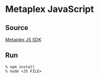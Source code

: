 # Metaplex JavaScript

## Source
[Metaplex JS SDK](https://docs.metaplex.com/sdk/js/getting-started)

## Run
```
% npm install
% node <JS FILE>
```
